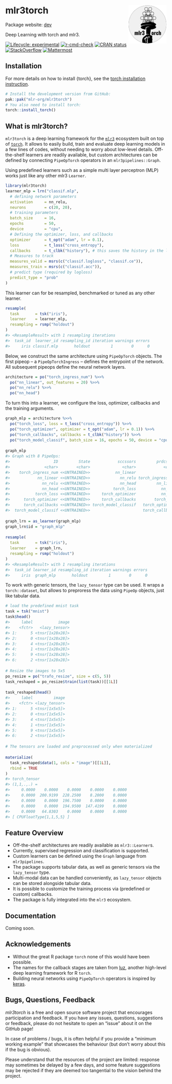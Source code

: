 
<!-- README.md is generated from README.Rmd. Please edit that file -->

# mlr3torch <img src="man/figures/logo.svg" align="right" width = "120" />

Package website: [dev](https://mlr3torch.mlr-org.com/)

Deep Learning with torch and mlr3.

<!-- badges: start -->

[![Lifecycle:
experimental](https://img.shields.io/badge/lifecycle-experimental-orange.svg)](https://lifecycle.r-lib.org/articles/stages.html#experimental)
[![r-cmd-check](https://github.com/mlr-org/mlr3torch/actions/workflows/r-cmd-check.yml/badge.svg)](https://github.com/mlr-org/mlr3torch/actions/workflows/r-cmd-check.yml)
[![CRAN
status](https://www.r-pkg.org/badges/version/mlr3torch)](https://CRAN.R-project.org/package=mlr3torch)
[![StackOverflow](https://img.shields.io/badge/stackoverflow-mlr3-orange.svg)](https://stackoverflow.com/questions/tagged/mlr3)
[![Mattermost](https://img.shields.io/badge/chat-mattermost-orange.svg)](https://lmmisld-lmu-stats-slds.srv.mwn.de/mlr_invite/)
<!-- badges: end -->

## Installation

For more details on how to install {torch}, see the [torch installation
instruction](https://torch.mlverse.org/docs/articles/installation).

``` r
# Install the development version from GitHub:
pak::pak("mlr-org/mlr3torch")
# You also need to install torch:
torch::install_torch()
```

## What is mlr3torch?

`mlr3torch` is a deep learning framework for the
[`mlr3`](https://mlr-org.com) ecosystem built on top of
[`torch`](https://torch.mlverse.org/). It allows to easily build, train
and evaluate deep learning models in a few lines of codes, without
needing to worry about low-level details. Off-the-shelf learners are
readily available, but custom architectures can be defined by connecting
`PipeOpTorch` operators in an `mlr3pipelines::Graph`.

Using predefined learners such as a simple multi layer perceptron (MLP)
works just like any other mlr3 `Learner`.

``` r
library(mlr3torch)
learner_mlp = lrn("classif.mlp",
  # defining network parameters
  activation     = nn_relu,
  neurons        = c(20, 20),
  # training parameters
  batch_size     = 16,
  epochs         = 50,
  device         = "cpu",
  # Defining the optimizer, loss, and callbacks
  optimizer      = t_opt("adam", lr = 0.1),
  loss           = t_loss("cross_entropy"),
  callbacks      = t_clbk("history"), # this saves the history in the learner
  # Measures to track
  measures_valid = msrs(c("classif.logloss", "classif.ce")),
  measures_train = msrs(c("classif.acc")),
  # predict type (required by logloss)
  predict_type = "prob"
)
```

This learner can for be resampled, benchmarked or tuned as any other
learner.

``` r
resample(
  task       = tsk("iris"),
  learner    = learner_mlp,
  resampling = rsmp("holdout")
)
#> <ResampleResult> with 1 resampling iterations
#>  task_id  learner_id resampling_id iteration warnings errors
#>     iris classif.mlp       holdout         1        0      0
```

Below, we construct the same architecture using `PipeOpTorch` objects.
The first pipeop – a `PipeOpTorchIngress` – defines the entrypoint of
the network. All subsequent pipeops define the neural network layers.

``` r
architecture = po("torch_ingress_num") %>>%
  po("nn_linear", out_features = 20) %>>%
  po("nn_relu") %>>%
  po("nn_head")
```

To turn this into a learner, we configure the loss, optimizer, callbacks
and the training arguments.

``` r
graph_mlp = architecture %>>%
  po("torch_loss", loss = t_loss("cross_entropy")) %>>%
  po("torch_optimizer", optimizer = t_opt("adam", lr = 0.1)) %>>%
  po("torch_callbacks", callbacks = t_clbk("history")) %>>%
  po("torch_model_classif", batch_size = 16, epochs = 50, device = "cpu")

graph_mlp
#> Graph with 8 PipeOps:
#>                   ID         State            sccssors         prdcssors
#>               <char>        <char>              <char>            <char>
#>    torch_ingress_num <<UNTRAINED>>           nn_linear                  
#>            nn_linear <<UNTRAINED>>             nn_relu torch_ingress_num
#>              nn_relu <<UNTRAINED>>             nn_head         nn_linear
#>              nn_head <<UNTRAINED>>          torch_loss           nn_relu
#>           torch_loss <<UNTRAINED>>     torch_optimizer           nn_head
#>      torch_optimizer <<UNTRAINED>>     torch_callbacks        torch_loss
#>      torch_callbacks <<UNTRAINED>> torch_model_classif   torch_optimizer
#>  torch_model_classif <<UNTRAINED>>                       torch_callbacks

graph_lrn = as_learner(graph_mlp)
graph_lrn$id = "graph_mlp"

resample(
  task       = tsk("iris"),
  learner    = graph_lrn,
  resampling = rsmp("holdout")
)
#> <ResampleResult> with 1 resampling iterations
#>  task_id learner_id resampling_id iteration warnings errors
#>     iris  graph_mlp       holdout         1        0      0
```

To work with generic tensors, the `lazy_tensor` type can be used. It
wraps a `torch::dataset`, but allows to preproress the data using
`PipeOp` objects, just like tabular data.

``` r
# load the predefined mnist task
task = tsk("mnist")
task$head()
#>     label           image
#>    <fctr>   <lazy_tensor>
#> 1:      5 <tnsr[1x28x28]>
#> 2:      0 <tnsr[1x28x28]>
#> 3:      4 <tnsr[1x28x28]>
#> 4:      1 <tnsr[1x28x28]>
#> 5:      9 <tnsr[1x28x28]>
#> 6:      2 <tnsr[1x28x28]>

# Resize the images to 5x5
po_resize = po("trafo_resize", size = c(5, 5))
task_reshaped = po_resize$train(list(task))[[1L]]

task_reshaped$head()
#>     label         image
#>    <fctr> <lazy_tensor>
#> 1:      5 <tnsr[1x5x5]>
#> 2:      0 <tnsr[1x5x5]>
#> 3:      4 <tnsr[1x5x5]>
#> 4:      1 <tnsr[1x5x5]>
#> 5:      9 <tnsr[1x5x5]>
#> 6:      2 <tnsr[1x5x5]>

# The tensors are loaded and preprocessed only when materialized

materialize(
  task_reshaped$data(1, cols = "image")[[1L]],
  rbind = TRUE
)
#> torch_tensor
#> (1,1,.,.) = 
#>     0.0000    0.0000    0.0000    0.0000    0.0000
#>     0.0000  200.9199  228.2500    8.2000    0.0000
#>     0.0000    0.0000  196.7500    0.0000    0.0000
#>     0.0000    0.0000  194.9500  147.4199    0.0000
#>     0.0000   64.8303    0.0000    0.0000    0.0000
#> [ CPUFloatType{1,1,5,5} ]
```

## Feature Overview

- Off-the-shelf architectures are readily available as `mlr3::Learner`s.
- Currently, supervised regression and classification is supported.
- Custom learners can be defined using the `Graph` language from
  `mlr3pipelines`.
- The package supports tabular data, as well as generic tensors via the
  `lazy_tensor` type.
- Multi-modal data can be handled conveniently, as `lazy_tensor` objects
  can be stored alongside tabular data.
- It is possible to customize the training process via (predefined or
  custom) callbacks.
- The package is fully integrated into the `mlr3` ecosystem.

## Documentation

Coming soon.

## Acknowledgements

- Without the great R package `torch` none of this would have been
  possible.
- The names for the callback stages are taken from
  [luz](https://mlverse.github.io/luz/), another high-level deep
  learning framework for R `torch`.
- Building neural networks using `PipeOpTorch` operators is inspired by
  [keras](https://keras.io/).

## Bugs, Questions, Feedback

*mlr3torch* is a free and open source software project that encourages
participation and feedback. If you have any issues, questions,
suggestions or feedback, please do not hesitate to open an “issue” about
it on the GitHub page!

In case of problems / bugs, it is often helpful if you provide a
“minimum working example” that showcases the behaviour (but don’t worry
about this if the bug is obvious).

Please understand that the resources of the project are limited:
response may sometimes be delayed by a few days, and some feature
suggestions may be rejected if they are deemed too tangential to the
vision behind the project.
